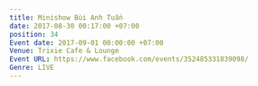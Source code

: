 ```yaml
---
title: Minishow Bùi Anh Tuấn
date: 2017-08-30 00:17:00 +07:00
position: 34
Event date: 2017-09-01 00:00:00 +07:00
Venue: Trixie Cafe & Lounge
Event URL: https://www.facebook.com/events/352485331839098/
Genre: LIVE
---
```


